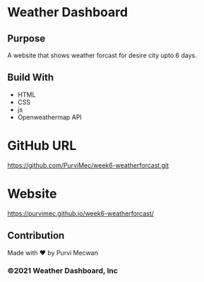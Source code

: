 # Weather Dashboard

## Purpose
A website that shows weather forcast for desire city upto 6 days.

## Build With
* HTML
* CSS
* js
* Openweathermap API

# GitHub URL
https://github.com/PurviMec/week6-weatherforcast.git

# Website
https://purvimec.github.io/week6-weatherforcast/

## Contribution
Made with ❤️ by Purvi Mecwan

### ©️2021 Weather Dashboard, Inc